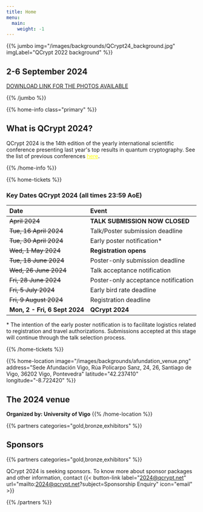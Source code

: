 ```yaml
---
title: Home
menu:
  main:
    weight: -1
---
```

<!-- JUMBO -->
{{% jumbo img="/images/backgrounds/QCrypt24_background.jpg" imgLabel="QCrypt 2022 background" %}}

## 2-6 September 2024



<a class="btn primary btn-lg" href="pictures">
    DOWNLOAD LINK FOR THE PHOTOS AVAILABLE
</a>

<!--<a class="btn primary btn-lg" href="https://easychair.org/conferences/?conf=qcrypt2024">
    POSTER-ONLY SUBMISSION IS NOW OPEN!
</a>-->





{{% /jumbo %}}

<!-- CNCF LOGO
{{% home-info what="" class="primary" %}}

<h3 style="text-align:center;">Supported by</h2>
<img src="/images/logos/cncf-white.png" alt="cncf-logo" style="width:50%;margin-left:auto;margin-right:auto;display: block;"/>
{{% /home-info %}}

-->


<!-- YOUTUBE SECTION
{{< youtube-section link="i-MKPPKWJuE" title="Watch 2018 best moments" class="" >}}
 -->

<!-- INFO -->
{{% home-info class="primary" %}}

## What is QCrypt 2024?

QCrypt 2024 is the 14th edition of the yearly international scientific conference presenting last year's top results in quantum cryptography. See the list of previous conferences <a style="color: yellow" href="/charter/#history-of-qcrypt">here</a>.

{{% /home-info %}}

{{% home-tickets %}}

### <strong>Key Dates QCrypt 2024 (all times 23:59 AoE)</strong>
|Date |Event|
|:----|:----|
| <strike> April 2024 </strike>|<strong> TALK SUBMISSION NOW CLOSED </strong>|
| <strike> Tue, 16 April 2024 </strike>|  Talk/Poster submission deadline |
| <strike> Tue, 30 April 2024 </strike>|  Early poster notification* |
| <strike> Wed, 1 May 2024 </strike>|<strong>  Registration opens </strong>|
| <strike> Tue, 18 June 2024 </strike>|Poster-only submission deadline|
| <strike> Wed, 26 June 2024 </strike>| Talk acceptance notification |
| <strike> Fri, 28 June 2024 </strike>| Poster-only acceptance notification|
| <strike> Fri, 5 July 2024 </strike>| Early bird rate deadline|
| <strike> Fri, 9 August 2024 </strike>| Registration deadline|
|<strong>Mon, 2 - Fri, 6 Sept 2024 </strong>| <strong>QCrypt 2024</strong>|

\* The intention of the early poster notification is to facilitate logistics related to registration and travel authorizations. Submissions accepted at this stage will continue through the talk selection process.

<!-- SPEAKERS -->
<!-- BREAKS JUMBO IMAGE -->
{{% /home-tickets %}}


<!-- THE MAP -->
{{% home-location
    image="/images/backgrounds/afundation_venue.png"
    address="Sede Afundación Vigo, Rúa Policarpo Sanz, 24, 26, Santiago de Vigo, 36202 Vigo, Pontevedra"
    latitude="42.237410"
    longitude="-8.722420"
    %}}

## The 2024 venue
<strong>Organized by: University of Vigo</strong>
{{% /home-location %}}


{{% partners categories="gold,bronze,exhibitors" %}}



## Sponsors

{{% partners categories="gold,bronze,exhibitors" %}}

<!--{{% /partners %}}-->

QCrypt 2024 is seeking sponsors. To know more about sponsor packages and other information, contact {{< button-link label="2024@qcrypt.net" url="mailto:2024@qcrypt.net?subject=Sponsorship Enquiry" icon="email" >}} 

{{% /partners %}}
